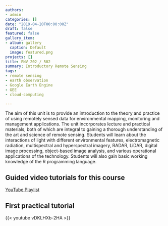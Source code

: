```yaml
---
authors:
- admin
categories: []
date: "2019-04-20T00:00:00Z"
draft: false
featured: false
gallery_item:
- album: gallery
  caption: Default
  image: featured.png
projects: []
title: ENV 202 / 502
summary: Introductory Remote Sensing
tags:
- remote sensing
- earth observation
- Google Earth Engine
- GEE
- cloud-computing

---
```


The aim of this unit is to provide an introduction to the theory and practice of using remotely sensed data for environmental mapping, monitoring and management applications. The unit incorporates lecture and practical materials, both of which are integral to gaining a thorough understanding of the art and science of remote sensing. Students will learn about the interactions of light with different environmental features, electromagnetic radiation, multispectral and hyperspectral imagery, RADAR, LiDAR, digital image processing, object-based image analysis, and various operational applications of the technology. Students will also gain basic working knowledge of the R programming language.

## Guided video tutorials for this course

[YouTube Playlist](https://www.youtube.com/playlist?list=PLf6lu3bePWHDi3-lrSqiyInMGQXM34TSV)

## First practical tutorial

{{< youtube vDKLHXb-2HA >}}
​

